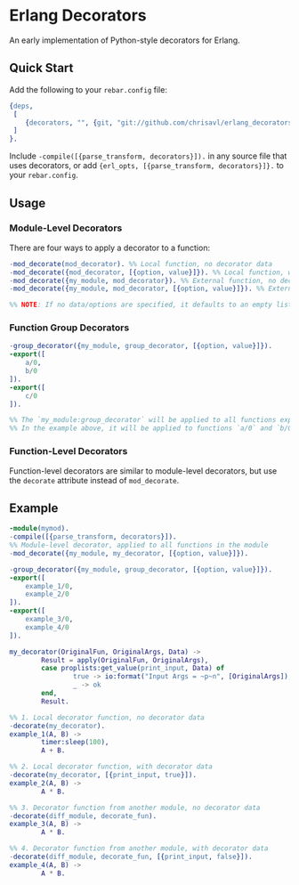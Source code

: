 # Erlang Decorators

An early implementation of Python-style decorators for Erlang.

## Quick Start

Add the following to your `rebar.config` file:
```erlang
{deps,
 [
    {decorators, "", {git, "git://github.com/chrisavl/erlang_decorators.git", {branch, "master"}}}
 ]
}.
```

Include `-compile([{parse_transform, decorators}]).` in any source file that uses decorators, or add `{erl_opts, [{parse_transform, decorators}]}.` to your `rebar.config`.

## Usage

### Module-Level Decorators
There are four ways to apply a decorator to a function:
```erlang
-mod_decorate(mod_decorator). %% Local function, no decorator data
-mod_decorate({mod_decorator, [{option, value}]}). %% Local function, with data
-mod_decorate({my_module, mod_decorator}). %% External function, no decorator data
-mod_decorate({my_module, mod_decorator, [{option, value}]}). %% External function, with data

%% NOTE: If no data/options are specified, it defaults to an empty list.
```

### Function Group Decorators
```erlang
-group_decorator({my_module, group_decorator, [{option, value}]}).
-export([
    a/0,
    b/0
]).
-export([
    c/0
]).

%% The `my_module:group_decorator` will be applied to all functions exported in the immediately following `-export` block.
%% In the example above, it will be applied to functions `a/0` and `b/0`.
```

### Function-Level Decorators
Function-level decorators are similar to module-level decorators, but use the `decorate` attribute instead of `mod_decorate`.

## Example

```erlang
-module(mymod).
-compile([{parse_transform, decorators}]).
%% Module-level decorator, applied to all functions in the module
-mod_decorate({my_module, my_decorator, [{option, value}]}).

-group_decorator({my_module, group_decorator, [{option, value}]}).
-export([
    example_1/0,
    example_2/0
]).
-export([
    example_3/0,
    example_4/0
]).

my_decorator(OriginalFun, OriginalArgs, Data) ->
        Result = apply(OriginalFun, OriginalArgs),
        case proplists:get_value(print_input, Data) of
                true -> io:format("Input Args = ~p~n", [OriginalArgs]);
                _ -> ok
        end,
        Result.

%% 1. Local decorator function, no decorator data
-decorate(my_decorator).
example_1(A, B) ->
        timer:sleep(100),
        A + B.

%% 2. Local decorator function, with decorator data
-decorate(my_decorator, [{print_input, true}]).
example_2(A, B) ->
        A * B.

%% 3. Decorator function from another module, no decorator data
-decorate(diff_module, decorate_fun).
example_3(A, B) ->
        A * B.

%% 4. Decorator function from another module, with decorator data
-decorate(diff_module, decorate_fun, [{print_input, false}]).
example_4(A, B) ->
        A * B.
```
